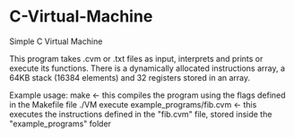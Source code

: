 # C-Virtual-Machine
Simple C Virtual Machine

This program takes .cvm or .txt files as input, interprets and prints or execute its functions. 
There is a dynamically allocated instructions array, a 64KB stack (16384 elements) and 32 registers stored in an array.

Example usage:
make <- this compiles the program using the flags defined in the Makefile file
./VM execute example_programs/fib.cvm <- this executes the instructions defined in the "fib.cvm" file, stored inside the "example_programs" folder
